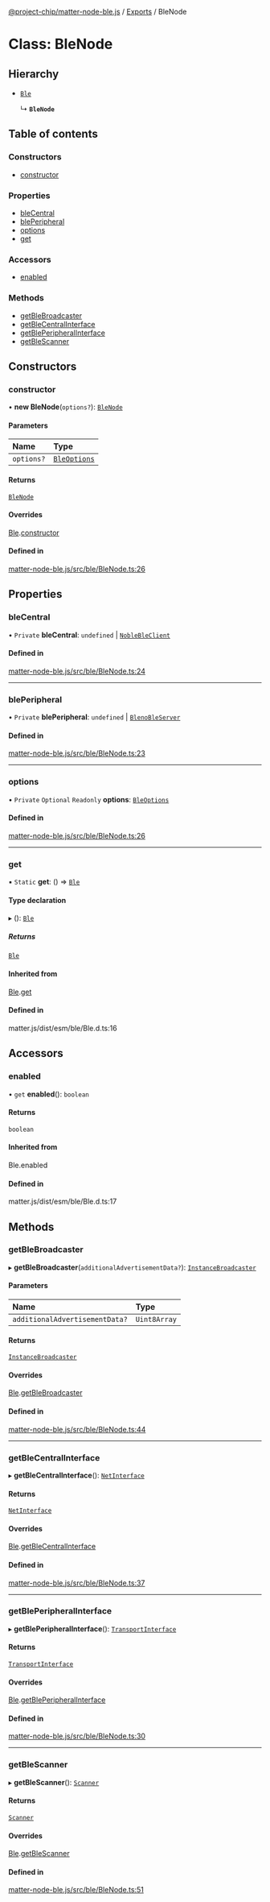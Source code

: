 [@project-chip/matter-node-ble.js](../README.md) / [Exports](../modules.md) / BleNode

# Class: BleNode

## Hierarchy

- [`Ble`](internal_.Ble.md)

  ↳ **`BleNode`**

## Table of contents

### Constructors

- [constructor](BleNode.md#constructor)

### Properties

- [bleCentral](BleNode.md#blecentral)
- [blePeripheral](BleNode.md#bleperipheral)
- [options](BleNode.md#options)
- [get](BleNode.md#get)

### Accessors

- [enabled](BleNode.md#enabled)

### Methods

- [getBleBroadcaster](BleNode.md#getblebroadcaster)
- [getBleCentralInterface](BleNode.md#getblecentralinterface)
- [getBlePeripheralInterface](BleNode.md#getbleperipheralinterface)
- [getBleScanner](BleNode.md#getblescanner)

## Constructors

### constructor

• **new BleNode**(`options?`): [`BleNode`](BleNode.md)

#### Parameters

| Name | Type |
| :------ | :------ |
| `options?` | [`BleOptions`](../modules.md#bleoptions) |

#### Returns

[`BleNode`](BleNode.md)

#### Overrides

[Ble](internal_.Ble.md).[constructor](internal_.Ble.md#constructor)

#### Defined in

[matter-node-ble.js/src/ble/BleNode.ts:26](https://github.com/project-chip/matter.js/blob/2d9f2165d2672864fda3496a6d0d5f93597f82c6/packages/matter-node-ble.js/src/ble/BleNode.ts#L26)

## Properties

### bleCentral

• `Private` **bleCentral**: `undefined` \| [`NobleBleClient`](internal_.NobleBleClient.md)

#### Defined in

[matter-node-ble.js/src/ble/BleNode.ts:24](https://github.com/project-chip/matter.js/blob/2d9f2165d2672864fda3496a6d0d5f93597f82c6/packages/matter-node-ble.js/src/ble/BleNode.ts#L24)

___

### blePeripheral

• `Private` **blePeripheral**: `undefined` \| [`BlenoBleServer`](internal_.BlenoBleServer.md)

#### Defined in

[matter-node-ble.js/src/ble/BleNode.ts:23](https://github.com/project-chip/matter.js/blob/2d9f2165d2672864fda3496a6d0d5f93597f82c6/packages/matter-node-ble.js/src/ble/BleNode.ts#L23)

___

### options

• `Private` `Optional` `Readonly` **options**: [`BleOptions`](../modules.md#bleoptions)

#### Defined in

[matter-node-ble.js/src/ble/BleNode.ts:26](https://github.com/project-chip/matter.js/blob/2d9f2165d2672864fda3496a6d0d5f93597f82c6/packages/matter-node-ble.js/src/ble/BleNode.ts#L26)

___

### get

▪ `Static` **get**: () => [`Ble`](internal_.Ble.md)

#### Type declaration

▸ (): [`Ble`](internal_.Ble.md)

##### Returns

[`Ble`](internal_.Ble.md)

#### Inherited from

[Ble](internal_.Ble.md).[get](internal_.Ble.md#get)

#### Defined in

matter.js/dist/esm/ble/Ble.d.ts:16

## Accessors

### enabled

• `get` **enabled**(): `boolean`

#### Returns

`boolean`

#### Inherited from

Ble.enabled

#### Defined in

matter.js/dist/esm/ble/Ble.d.ts:17

## Methods

### getBleBroadcaster

▸ **getBleBroadcaster**(`additionalAdvertisementData?`): [`InstanceBroadcaster`](../interfaces/internal_.InstanceBroadcaster.md)

#### Parameters

| Name | Type |
| :------ | :------ |
| `additionalAdvertisementData?` | `Uint8Array` |

#### Returns

[`InstanceBroadcaster`](../interfaces/internal_.InstanceBroadcaster.md)

#### Overrides

[Ble](internal_.Ble.md).[getBleBroadcaster](internal_.Ble.md#getblebroadcaster)

#### Defined in

[matter-node-ble.js/src/ble/BleNode.ts:44](https://github.com/project-chip/matter.js/blob/2d9f2165d2672864fda3496a6d0d5f93597f82c6/packages/matter-node-ble.js/src/ble/BleNode.ts#L44)

___

### getBleCentralInterface

▸ **getBleCentralInterface**(): [`NetInterface`](../interfaces/internal_.NetInterface.md)

#### Returns

[`NetInterface`](../interfaces/internal_.NetInterface.md)

#### Overrides

[Ble](internal_.Ble.md).[getBleCentralInterface](internal_.Ble.md#getblecentralinterface)

#### Defined in

[matter-node-ble.js/src/ble/BleNode.ts:37](https://github.com/project-chip/matter.js/blob/2d9f2165d2672864fda3496a6d0d5f93597f82c6/packages/matter-node-ble.js/src/ble/BleNode.ts#L37)

___

### getBlePeripheralInterface

▸ **getBlePeripheralInterface**(): [`TransportInterface`](../interfaces/internal_.TransportInterface.md)

#### Returns

[`TransportInterface`](../interfaces/internal_.TransportInterface.md)

#### Overrides

[Ble](internal_.Ble.md).[getBlePeripheralInterface](internal_.Ble.md#getbleperipheralinterface)

#### Defined in

[matter-node-ble.js/src/ble/BleNode.ts:30](https://github.com/project-chip/matter.js/blob/2d9f2165d2672864fda3496a6d0d5f93597f82c6/packages/matter-node-ble.js/src/ble/BleNode.ts#L30)

___

### getBleScanner

▸ **getBleScanner**(): [`Scanner`](../interfaces/internal_.Scanner.md)

#### Returns

[`Scanner`](../interfaces/internal_.Scanner.md)

#### Overrides

[Ble](internal_.Ble.md).[getBleScanner](internal_.Ble.md#getblescanner)

#### Defined in

[matter-node-ble.js/src/ble/BleNode.ts:51](https://github.com/project-chip/matter.js/blob/2d9f2165d2672864fda3496a6d0d5f93597f82c6/packages/matter-node-ble.js/src/ble/BleNode.ts#L51)
